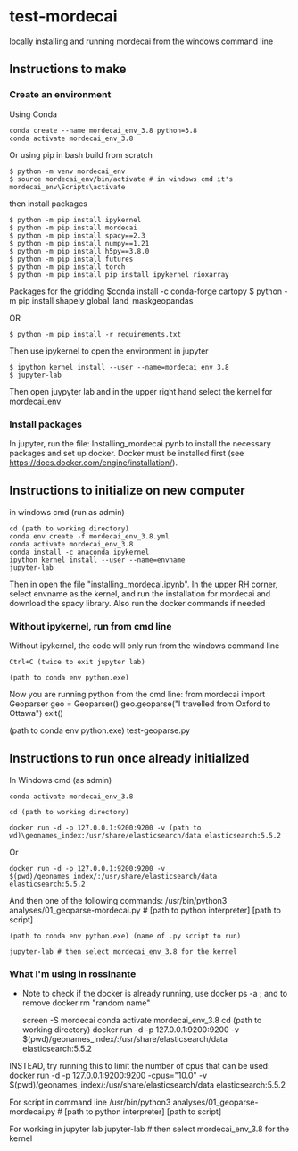 # test-mordecai
locally installing and running mordecai from the windows command line

## Instructions to make

### Create an environment

Using Conda

	conda create --name mordecai_env_3.8 python=3.8
	conda activate mordecai_env_3.8

Or using pip in bash build from scratch

	$ python -m venv mordecai_env
	$ source mordecai_env/bin/activate # in windows cmd it's mordecai_env\Scripts\activate

then install packages

	$ python -m pip install ipykernel
	$ python -m pip install mordecai
	$ python -m pip install spacy==2.3
	$ python -m pip install numpy==1.21
	$ python -m pip install h5py==3.8.0
	$ python -m pip install futures
	$ python -m pip install torch   
	$ python -m pip install pip install ipykernel rioxarray

Packages for the gridding
	$conda install -c conda-forge cartopy
	$ python -m pip install shapely global_land_maskgeopandas


    
OR

	$ python -m pip install -r requirements.txt

Then use ipykernel to open the environment in jupyter

	$ ipython kernel install --user --name=mordecai_env_3.8
	$ jupyter-lab

Then open juypyter lab and in the upper right hand select the kernel for mordecai_env

### Install packages

In jupyter, run the file: Installing_mordecai.pynb to install the necessary packages and set up docker. Docker must be installed first (see https://docs.docker.com/engine/installation/). 


## Instructions to initialize on new computer

in windows cmd (run as admin)

	cd (path to working directory)
	conda env create -f mordecai_env_3.8.yml
	conda activate mordecai_env_3.8
	conda install -c anaconda ipykernel
	ipython kernel install --user --name=envname
	jupyter-lab


Then in open the file "installing_mordecai.ipynb". In the upper RH corner, select envname as the kernel, and run the installation for mordecai and download the spacy library. Also run the docker commands if needed


### Without ipykernel, run from cmd line

Without ipykernel, the code will only run from the windows command line

	Ctrl+C (twice to exit jupyter lab)

	(path to conda env python.exe) 

Now you are running python from the cmd line:
	from mordecai import Geoparser
	geo = Geoparser()
	geo.geoparse("I travelled from Oxford to Ottawa")
	exit()

(path to conda env python.exe) test-geoparse.py


## Instructions to run once already initialized

In Windows cmd (as admin)

	conda activate mordecai_env_3.8

	cd (path to working directory)

	docker run -d -p 127.0.0.1:9200:9200 -v (path to wd)\geonames_index:/usr/share/elasticsearch/data elasticsearch:5.5.2 
    
Or

	docker run -d -p 127.0.0.1:9200:9200 -v $(pwd)/geonames_index/:/usr/share/elasticsearch/data elasticsearch:5.5.2

And then one of the following commands:
	/usr/bin/python3 analyses/01_geoparse-mordecai.py # [path to python interpreter] [path to script] 

	(path to conda env python.exe) (name of .py script to run)

	jupyter-lab # then select mordecai_env_3.8 for the kernel



### What I'm using in rossinante

* Note to check if the docker is already running, use docker ps -a ; and to remove docker rm "random name"

	screen -S mordecai
	conda activate mordecai_env_3.8
	cd (path to working directory)
	docker run -d -p 127.0.0.1:9200:9200 -v $(pwd)/geonames_index/:/usr/share/elasticsearch/data elasticsearch:5.5.2
    
INSTEAD, try running this to limit the number of cpus that can be used:
	docker run -d -p 127.0.0.1:9200:9200 -cpus="10.0" -v $(pwd)/geonames_index/:/usr/share/elasticsearch/data elasticsearch:5.5.2

For script in command line
	/usr/bin/python3 analyses/01_geoparse-mordecai.py # [path to python interpreter] [path to script]
    
For working in jupyter lab
	jupyter-lab # then select mordecai_env_3.8 for the kernel





